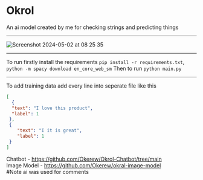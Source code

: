 # Okrol
An ai model created by me for checking strings and predicting things
____________
![Screenshot 2024-05-02 at 08 25 35](https://github.com/Okerew/okrol/assets/93822247/95c08c7e-472a-47b2-bf6c-d1d7fe56cfa7)
____________
To run firstly install the requirements `pip install -r requirements.txt`, `python -m spacy download en_core_web_sm`
Then to run `python main.py`
____________
To add training data add every line into seperate file like this
``` json
[
  {
  "text": "I love this product",
  "label": 1
 },
 {
    "text": "I it is great",
    "label": 1
 }
]
```
Chatbot - https://github.com/Okerew/Okrol-Chatbot/tree/main
<br>
Image Model - https://github.com/Okerew/okral-image-model
<br>
#Note ai was used for comments
